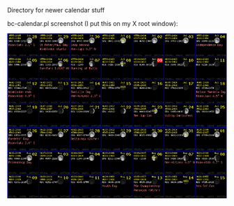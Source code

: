 Directory for newer calendar stuff

bc-calendar.pl screenshot (I put this on my X root window):

<img src="bc-cal-ss.gif">
